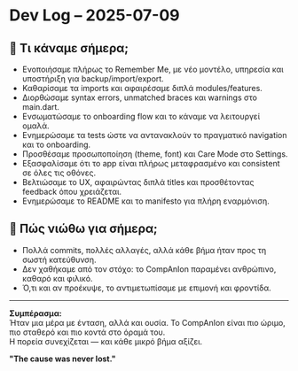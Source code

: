 # Dev Log – 2025-07-09

## 🚀 Τι κάναμε σήμερα;

- Ενοποιήσαμε πλήρως το Remember Me, με νέο μοντέλο, υπηρεσία και υποστήριξη για backup/import/export.
- Καθαρίσαμε τα imports και αφαιρέσαμε διπλά modules/features.
- Διορθώσαμε syntax errors, unmatched braces και warnings στο main.dart.
- Ενσωματώσαμε το onboarding flow και το κάναμε να λειτουργεί ομαλά.
- Ενημερώσαμε τα tests ώστε να αντανακλούν το πραγματικό navigation και το onboarding.
- Προσθέσαμε προσωποποίηση (theme, font) και Care Mode στο Settings.
- Εξασφαλίσαμε ότι το app είναι πλήρως μεταφρασμένο και consistent σε όλες τις οθόνες.
- Βελτιώσαμε το UX, αφαιρώντας διπλά titles και προσθέτοντας feedback όπου χρειάζεται.
- Ενημερώσαμε το README και το manifesto για πλήρη εναρμόνιση.

## 🤔 Πώς νιώθω για σήμερα;

- Πολλά commits, πολλές αλλαγές, αλλά κάθε βήμα ήταν προς τη σωστή κατεύθυνση.
- Δεν χαθήκαμε από τον στόχο: το CompAnIon παραμένει ανθρώπινο, καθαρό και φιλικό.
- Ό,τι και αν προέκυψε, το αντιμετωπίσαμε με επιμονή και φροντίδα.

---

**Συμπέρασμα:**  
Ήταν μια μέρα με ένταση, αλλά και ουσία. Το CompAnIon είναι πιο ώριμο, πιο σταθερό και πιο κοντά στο όραμά του.  
Η πορεία συνεχίζεται — και κάθε μικρό βήμα αξίζει.

**"The cause was never lost."**

